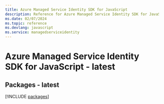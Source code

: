 ```yaml
---
title: Azure Managed Service Identity SDK for JavaScript
description: Reference for Azure Managed Service Identity SDK for JavaScript
ms.date: 02/07/2024
ms.topic: reference
ms.devlang: javascript
ms.service: managedserviceidentity
---
```

# Azure Managed Service Identity SDK for JavaScript - latest
## Packages - latest
[!INCLUDE [packages](managed-service-identity-index.md)]